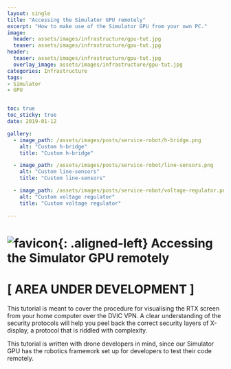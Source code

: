 ```yaml
---
layout: single
title: "Accessing the Simulator GPU remotely"
excerpt: "How to make use of the Simulator GPU from your own PC."
image:
  header: assets/images/infrastructure/gpu-tut.jpg
  teaser: assets/images/infrastructure/gpu-tut.jpg
header:
  teaser: assets/images/infrastructure/gpu-tut.jpg
  overlay_image: assets/images/infrastructure/gpu-tut.jpg
categories: Infrastructure
tags:
- Simulator
- GPU


toc: true
toc_sticky: true
date: 2019-01-12

gallery:
  - image_path: /assets/images/posts/service-robot/h-bridge.png
    alt: "Custom h-bridge"
    title: "Custom h-bridge"

  - image_path: /assets/images/posts/service-robot/line-sensors.png
    alt: "Custom line-sensors"
    title: "Custom line-sensors"

  - image_path: /assets/images/posts/service-robot/voltage-regulator.png
    alt: "Custom voltage regulator"
    title: "Custom voltage regulator"

---
```


# ![favicon](/assets/images/favicon.ico){: .aligned-left} Accessing the Simulator GPU remotely

# [ AREA UNDER DEVELOPMENT ]

This tutorial is meant to cover the procedure for visualising the RTX screen from your home computer over the DVIC VPN. A clear understanding of the security protocols will help you peel back the correct security layers of X-display, a protocol that is riddled with complexity.

This tutorial is written with drone developers in mind, since our Simulator GPU has the robotics framework set up for developers to test their code remotely.
